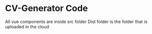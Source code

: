 # CV-Generator Code
All vue components are inside src folder
Dist folder is the folder that is uploaded in the cloud
